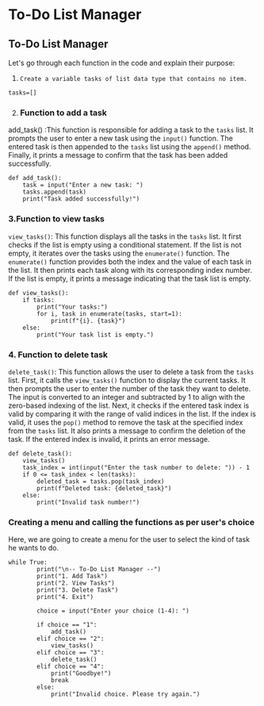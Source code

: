 # To-Do List Manager

## To-Do List Manager

Let's go through each function in the code and explain their purpose:

1. `Create a variable tasks of list data type that contains no item.`

```
tasks=[]
```

2. ### Function to add a task

add\_task() :This function is responsible for adding a task to the `tasks` list. It prompts the user to enter a new task using the `input()` function. The entered task is then appended to the `tasks` list using the `append()` method. Finally, it prints a message to confirm that the task has been added successfully.

```
def add_task():
    task = input("Enter a new task: ")
    tasks.append(task)
    print("Task added successfully!")
```

### 3.Function to view tasks

`view_tasks()`: This function displays all the tasks in the `tasks` list. It first checks if the list is empty using a conditional statement. If the list is not empty, it iterates over the tasks using the `enumerate()` function. The `enumerate()` function provides both the index and the value of each task in the list. It then prints each task along with its corresponding index number. If the list is empty, it prints a message indicating that the task list is empty.

```
def view_tasks():
    if tasks:
        print("Your tasks:")
        for i, task in enumerate(tasks, start=1):
            print(f"{i}. {task}")
    else:
        print("Your task list is empty.")

```

### 4. Function to delete task

`delete_task()`: This function allows the user to delete a task from the `tasks` list. First, it calls the `view_tasks()` function to display the current tasks. It then prompts the user to enter the number of the task they want to delete. The input is converted to an integer and subtracted by 1 to align with the zero-based indexing of the list. Next, it checks if the entered task index is valid by comparing it with the range of valid indices in the list. If the index is valid, it uses the `pop()` method to remove the task at the specified index from the `tasks` list. It also prints a message to confirm the deletion of the task. If the entered index is invalid, it prints an error message.

```
def delete_task():
    view_tasks()
    task_index = int(input("Enter the task number to delete: ")) - 1
    if 0 <= task_index < len(tasks):
        deleted_task = tasks.pop(task_index)
        print(f"Deleted task: {deleted_task}")
    else:
        print("Invalid task number!")
```

### Creating a menu and calling the functions as per user's choice

Here, we are going to create a menu for the user to select the kind of task he wants to do.

```
while True:
        print("\n-- To-Do List Manager --")
        print("1. Add Task")
        print("2. View Tasks")
        print("3. Delete Task")
        print("4. Exit")

        choice = input("Enter your choice (1-4): ")

        if choice == "1":
            add_task()
        elif choice == "2":
            view_tasks()
        elif choice == "3":
            delete_task()
        elif choice == "4":
            print("Goodbye!")
            break
        else:
            print("Invalid choice. Please try again.")
```

